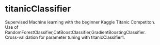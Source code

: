 # titanicClassifier

Supervised Machine learning with the beginner Kaggle Titanic Competiton.
Use of RandomForestClassifier,CatBoostClassifier,GradientBoostingClassifier.
Cross-validation for parameter tuning with titanicClassifier1.
